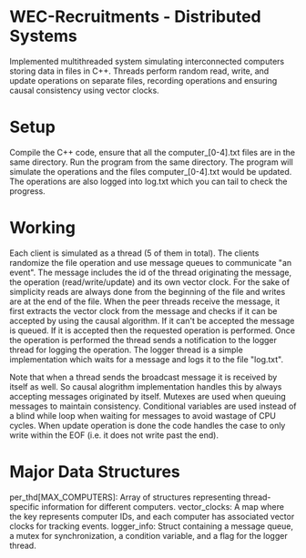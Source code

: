 # WEC-Recruitments - Distributed Systems
Implemented multithreaded system simulating interconnected computers storing data in files in C++. Threads perform random read, write, and update operations on separate files, recording operations and ensuring causal consistency using vector clocks.

# **Setup**
Compile the C++ code, ensure that all the computer_[0-4].txt files are in the same directory. Run the program from the same directory. The program will simulate the 
operations and the files computer_[0-4].txt would be updated. The operations are also logged into log.txt which you can tail to check the progress.

# **Working**
Each client is simulated as a thread (5 of them in total). The clients randomize the file operation and use message queues to communicate "an event". The message includes
the id of the thread originating the message, the operation (read/write/update) and its own vector clock. For the sake of simplicity reads are always done from the 
beginning of the file and writes are at the end of the file. When the peer threads receive the message, it first extracts the vector clock from the message and checks if it can be accepted by using the causal algorithm. If it can't be accepted the message is queued. If it is accepted then the requested operation is performed. Once the operation is performed the thread sends a notification to the logger thread for logging the operation. The logger thread is a simple implementation which waits for a message and logs it to the file "log.txt".

Note that when a thread sends the broadcast message it is received by itself as well. So causal alogrithm implementation handles this by always accepting messages 
originated by itself. Mutexes are used when queuing messages to maintain consistency. Conditional variables are used instead of a blind while loop when waiting for
messages to avoid wastage of CPU cycles. When update operation is done the code handles the case to only write within the EOF (i.e. it does not write past the end).

# Major Data Structures
  per_thd[MAX_COMPUTERS]: Array of structures representing thread-specific information for different computers.
  vector_clocks: A map where the key represents computer IDs, and each computer has associated vector clocks for tracking events.
  logger_info: Struct containing a message queue, a mutex for synchronization, a condition variable, and a flag for the logger thread.

